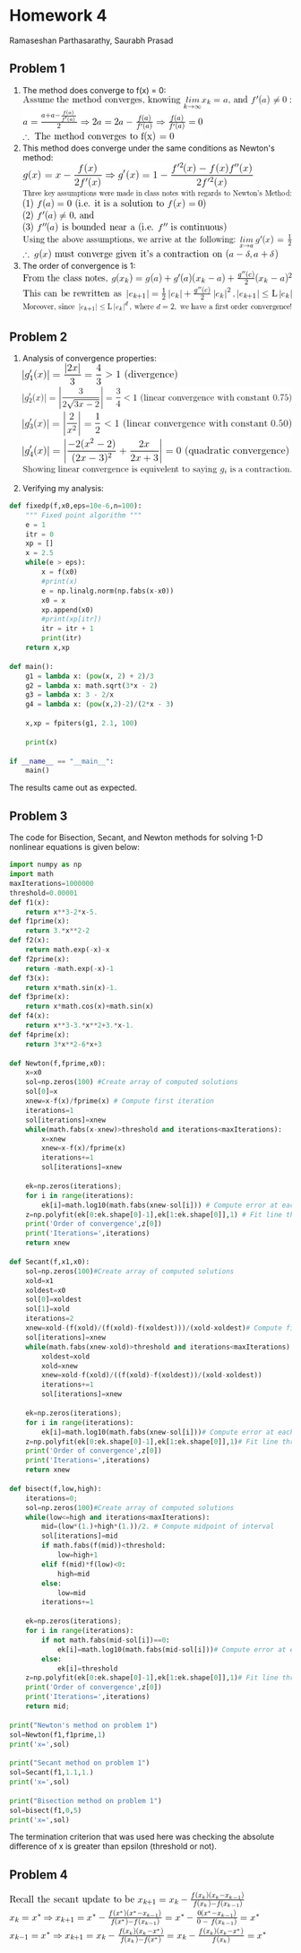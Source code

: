 # Homework 4
Ramaseshan Parthasarathy, Saurabh Prasad

## Problem 1

1. The method does converge to f(x) = 0:    
    <img src = "../hw-4/img/p1a1.gif">  
    <img src = "../hw-4/img/p1a2.gif">  
    <img src = "../hw-4/img/p1a3.gif">  
2. This method does converge under the same conditions as Newton's method:  
    <img src = "../hw-4/img/p1b1.gif">    
    <img src = "../hw-4/img/p1b2.gif">    
    <img src = "../hw-4/img/p1b3a.gif">  
    <img src = "../hw-4/img/p1b3b.gif">  
    <img src = "../hw-4/img/p1b3c.gif">     
    <img src = "../hw-4/img/p1b4.gif">   
    <img src = "../hw-4/img/p1b5.gif">   
3. The order of convergence is 1:  
    <img src = "../hw-4/img/p1c1.gif">    
    <img src = "../hw-4/img/p1c2.gif">    
    <img src = "../hw-4/img/p1c3.gif">  

## Problem 2

1. Analysis of convergence properties:  
    <img src = "../hw-4/img/p2g1.gif">        
    <img src = "../hw-4/img/p2g2.gif">      
    <img src = "../hw-4/img/p2g3.gif">   
    <img src = "../hw-4/img/p2g4.gif">  
    <img src = "../hw-4/img/p2-1-blurb.gif">  

2. Verifying my analysis: 

```Python
def fixedp(f,x0,eps=10e-6,n=100):
    """ Fixed point algorithm """
    e = 1
    itr = 0
    xp = []
    x = 2.5
    while(e > eps):
        x = f(x0)     
        #print(x)
        e = np.linalg.norm(np.fabs(x-x0))
        x0 = x
        xp.append(x0) 
        #print(xp[itr])
        itr = itr + 1
        print(itr)
    return x,xp

def main():
    g1 = lambda x: (pow(x, 2) + 2)/3
    g2 = lambda x: math.sqrt(3*x - 2)
    g3 = lambda x: 3 - 2/x
    g4 = lambda x: (pow(x,2)-2)/(2*x - 3)

    x,xp = fpiters(g1, 2.1, 100)

    print(x)

if __name__ == "__main__":
    main()
```
The results came out as expected.

## Problem 3

The code for Bisection, Secant, and Newton methods for solving 1-D nonlinear equations is given below:

```Python
import numpy as np
import math
maxIterations=1000000
threshold=0.00001
def f1(x):
	return x**3-2*x-5.
def f1prime(x):
	return 3.*x**2-2
def f2(x):
	return math.exp(-x)-x
def f2prime(x):
	return -math.exp(-x)-1
def f3(x):
	return x*math.sin(x)-1.
def f3prime(x):
	return x*math.cos(x)+math.sin(x)
def f4(x):
	return x**3-3.*x**2+3.*x-1.
def f4prime(x):
	return 3*x**2-6*x+3

def Newton(f,fprime,x0):
	x=x0
	sol=np.zeros(100) #Create array of computed solutions
	sol[0]=x
	xnew=x-f(x)/fprime(x) # Compute first iteration
	iterations=1
	sol[iterations]=xnew
	while(math.fabs(x-xnew)>threshold and iterations<maxIterations):
		x=xnew
		xnew=x-f(x)/fprime(x)
		iterations+=1
		sol[iterations]=xnew
	
	ek=np.zeros(iterations);
	for i in range(iterations):
		ek[i]=math.log10(math.fabs(xnew-sol[i])) # Compute error at each iteration
	z=np.polyfit(ek[0:ek.shape[0]-1],ek[1:ek.shape[0]],1) # Fit line through (x,y)->(log|e(k)|,log|e(k+1)|)
	print('Order of convergence',z[0])
	print('Iterations=',iterations)
	return xnew
	
def Secant(f,x1,x0):
	sol=np.zeros(100)#Create array of computed solutions
	xold=x1
	xoldest=x0
	sol[0]=xoldest
	sol[1]=xold
	iterations=2
	xnew=xold-(f(xold)/(f(xold)-f(xoldest)))/(xold-xoldest)# Compute first iteration
	sol[iterations]=xnew
	while(math.fabs(xnew-xold)>threshold and iterations<maxIterations):
		xoldest=xold
		xold=xnew
		xnew=xold-f(xold)/((f(xold)-f(xoldest))/(xold-xoldest))
		iterations+=1
		sol[iterations]=xnew

	ek=np.zeros(iterations);
	for i in range(iterations):
		ek[i]=math.log10(math.fabs(xnew-sol[i]))# Compute error at each iteration
	z=np.polyfit(ek[0:ek.shape[0]-1],ek[1:ek.shape[0]],1)# Fit line thru (x,y)->(log|e(k)|,log|e(k+1)|)
	print('Order of convergence',z[0])
	print('Iterations=',iterations)
	return xnew

def bisect(f,low,high):
	iterations=0;
	sol=np.zeros(100)#Create array of computed solutions
	while(low<=high and iterations<maxIterations):
		mid=(low*(1.)+high*(1.))/2. # Compute midpoint of interval
		sol[iterations]=mid
		if math.fabs(f(mid))<threshold:
			low=high+1
		elif f(mid)*f(low)<0:
			high=mid
		else:
			low=mid
		iterations+=1

	ek=np.zeros(iterations);
	for i in range(iterations):
		if not math.fabs(mid-sol[i])==0:
			ek[i]=math.log10(math.fabs(mid-sol[i]))# Compute error at each iteration
		else:
			ek[i]=threshold
	z=np.polyfit(ek[0:ek.shape[0]-1],ek[1:ek.shape[0]],1)# Fit line through (x,y)->(log|e(k)|,log|e(k+1)|)
	print('Order of convergence',z[0])
	print('Iterations=',iterations)
	return mid;

print("Newton's method on problem 1")
sol=Newton(f1,f1prime,1)
print('x=',sol)

print("Secant method on problem 1")
sol=Secant(f1,1.1,1.)
print('x=',sol)

print("Bisection method on problem 1")
sol=bisect(f1,0,5)
print('x=',sol)
```
The termination criterion that was used here was checking the absolute difference of x is greater than epsilon (threshold or not).

## Problem 4

<img src = "../hw-4/img/p4-1.gif">        
<img src = "../hw-4/img/p4-2.gif">      
<img src = "../hw-4/img/p4-3.gif">      
